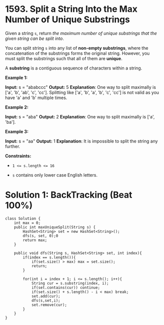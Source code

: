 # 1593. Split a String Into the Max Number of Unique Substrings
Given a string `s`, return  _the maximum number of unique substrings that the given string can be split into_.

You can split string `s`  into any list of **non-empty substrings**, where the concatenation of the substrings forms the original string. However, you must split the substrings such that all of them are  **unique**.

A  **substring**  is a contiguous sequence of characters within a string.

**Example 1:**

**Input:** s = "ababccc"
**Output:** 5
**Explanation**: One way to split maximally is ['a', 'b', 'ab', 'c', 'cc']. Splitting like ['a', 'b', 'a', 'b', 'c', 'cc'] is not valid as you have 'a' and 'b' multiple times.

**Example 2:**

**Input:** s = "aba"
**Output:** 2
**Explanation**: One way to split maximally is ['a', 'ba'].

**Example 3:**

**Input:** s = "aa"
**Output:** 1
**Explanation**: It is impossible to split the string any further.

**Constraints:**

-   `1 <= s.length <= 16`
    
-   `s`  contains only lower case English letters.

# Solution 1: BackTracking (Beat 100%)
```
class Solution {
    int max = 0;
    public int maxUniqueSplit(String s) {
        HashSet<String> set = new HashSet<String>();
        dfs(s, set, 0);0
        return max;
    }
    
    public void dfs(String s, HashSet<String> set, int index){
        if(index == s.length()){
            if(set.size() > max) max = set.size();
            return;
        }
        
        for(int i = index + 1; i <= s.length(); i++){
            String cur = s.substring(index, i);
            if(set.contains(cur)) continue;
            if(set.size() + s.length() - i < max) break;
            set.add(cur);
            dfs(s,set,i);
            set.remove(cur);
        }
    }
}
```